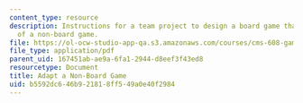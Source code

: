 ```yaml
---
content_type: resource
description: Instructions for a team project to design a board game that is an adaptation
  of a non-board game.
file: https://ol-ocw-studio-app-qa.s3.amazonaws.com/courses/cms-608-game-design-spring-2008/b5592dc646b921818ff549a0e40f2984_MITCMS_608s08_proj03.pdf
file_type: application/pdf
parent_uid: 167451ab-ae9a-6fa1-2944-d8eef3f43ed8
resourcetype: Document
title: Adapt a Non-Board Game
uid: b5592dc6-46b9-2181-8ff5-49a0e40f2984
---
```

